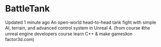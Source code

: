 # BattleTank
  Updated 1 minute ago An open-world head-to-head tank fight with simple AI, terrain, and advanced control system in Unreal 4.  (from course 《the unreal engine developers course learn C++ &amp; make games》on factor3d.com)
